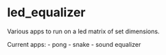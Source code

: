 # led_equalizer

Various apps to run on a led matrix of set dimensions.

Current apps:
    - pong
    - snake
    - sound equalizer
